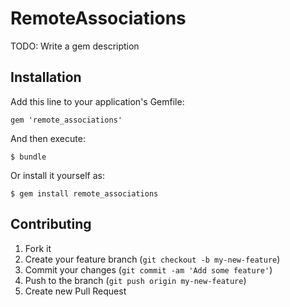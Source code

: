 # RemoteAssociations

TODO: Write a gem description

## Installation

Add this line to your application's Gemfile:

    gem 'remote_associations'

And then execute:

    $ bundle

Or install it yourself as:

    $ gem install remote_associations

## Contributing

1. Fork it
2. Create your feature branch (`git checkout -b my-new-feature`)
3. Commit your changes (`git commit -am 'Add some feature'`)
4. Push to the branch (`git push origin my-new-feature`)
5. Create new Pull Request
